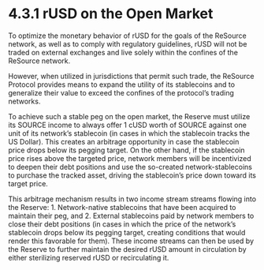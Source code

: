# 4.3.1 rUSD on the Open Market

To optimize the monetary behavior of rUSD for the goals of the ReSource network, as well as to comply with regulatory guidelines, rUSD will not be traded on external exchanges and live solely within the confines of the ReSource network.

However, when utilized in jurisdictions that permit such trade, the ReSource Protocol provides means to expand the utility of its stablecoins and to generalize their value to exceed the confines of the protocol’s trading networks.

To achieve such a stable peg on the open market, the Reserve must utilize its SOURCE income to always offer 1 cUSD worth of SOURCE against one unit of its network’s stablecoin (in cases in which the stablecoin tracks the US Dollar). This creates an arbitrage opportunity in case the stablecoin price drops below its pegging target. On the other hand, if the stablecoin price rises above the targeted price, network members will be incentivized to deepen their debt positions and use the so-created network-stablecoins to purchase the tracked asset, driving the stablecoin’s price down toward its target price.

This arbitrage mechanism results in two income stream streams flowing into the Reserve: 1. Network-native stablecoins that have been acquired to maintain their peg, and 2. External stablecoins paid by network members to close their debt positions (in cases in which the price of the network’s stablecoin drops below its pegging target, creating conditions that would render this favorable for them). These income streams can then be used by the Reserve to further maintain the desired rUSD amount in circulation by either sterilizing reserved rUSD or recirculating it.

